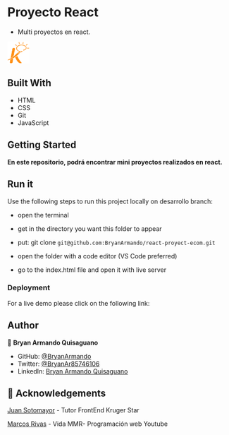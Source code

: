 # Proyecto React

- Multi proyectos en react.

<img src='public/kruger.png' width=50px>

## Built With

- HTML
- CSS
- Git
- JavaScript

## Getting Started

**En este repositorio, podrá encontrar mini proyectos realizados en react.**

## Run it

Use the following steps to run this project locally on desarrollo branch:

- open the terminal

- get in the directory you want this folder to appear

- put: git clone `git@github.com:BryanArmando/react-proyect-ecom.git`

- open the folder with a code editor (VS Code preferred)

- go to the index.html file and open it with live server

### Deployment

For a live demo please click on the following link:



## Author

👤 **Bryan Armando Quisaguano**

- GitHub: [@BryanArmando](https://github.com/BryanArmando)
- Twitter: [@BryanAr85746106](https://twitter.com/BryanAr85746106)
- LinkedIn: [Bryan Armando Quisaguano](https://www.linkedin.com/in/bryan-quisaguano/)

## 🤝 Acknowledgements

[Juan Sotomayor](https://github.com/Juanse7793) - Tutor FrontEnd Kruger Star

[Marcos Rivas](https://github.com/marcosrivasr) - Vida MMR- Programación web Youtube

